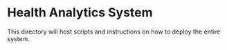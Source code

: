 # Health Analytics System

This directory will host scripts and instructions on how to deploy the entire system.